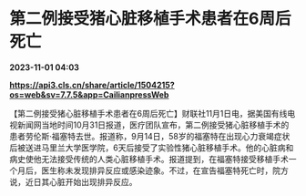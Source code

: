 # 第二例接受猪心脏移植手术患者在6周后死亡

**2023-11-01 04:03**

**https://api3.cls.cn/share/article/1504215?os=web&sv=7.7.5&app=CailianpressWeb**

【第二例接受猪心脏移植手术患者在6周后死亡】财联社11月1日电，据美国有线电视新闻网当地时间10月31日报道，医疗团队宣布，第二例接受猪心脏移植手术的患者劳伦斯·福塞特去世。报道称，9月14日，58岁的福塞特在出现心力衰竭症状后被送进马里兰大学医学院，6天后接受了实验性猪心脏移植手术。他的心脏病和病史使他无法接受传统的人类心脏移植手术。报道提到，在福塞特接受移植手术一个月后，医生称未发现排异反应或感染迹象。不过，在宣告福塞特死亡时，院方说，近日其心脏开始出现排异反应。